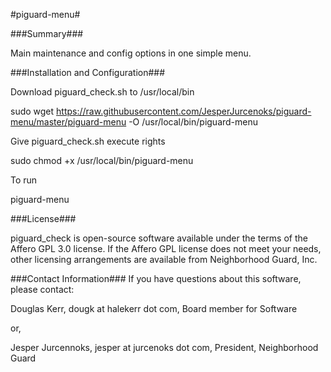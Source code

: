 #piguard-menu#

###Summary###

Main maintenance and config options in one simple menu.

###Installation and Configuration###

Download piguard_check.sh to /usr/local/bin

sudo wget https://raw.githubusercontent.com/JesperJurcenoks/piguard-menu/master/piguard-menu -O /usr/local/bin/piguard-menu

Give piguard_check.sh execute rights 

sudo chmod +x /usr/local/bin/piguard-menu

To run

piguard-menu

###License###

piguard_check is open-source software available under the terms of the Affero GPL 3.0 license.  If the Affero GPL license does not meet your needs, other licensing arrangements are available from Neighborhood Guard, Inc.

###Contact Information###
If you have questions about this software, please contact:

Douglas Kerr, dougk at halekerr dot com, Board member for Software

or, 

Jesper Jurcennoks, jesper at jurcenoks dot com, President, Neighborhood Guard
